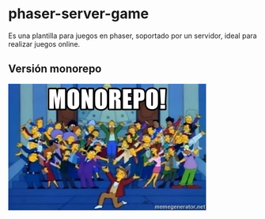 # phaser-server-game

Es una plantilla para juegos en phaser, soportado por un servidor, ideal para realizar juegos online.

## Versión monorepo

![Monorepo](./monorepo.jpg)

